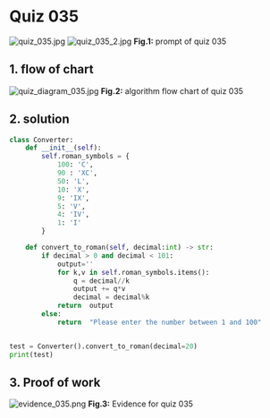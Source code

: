 # Quiz 035
![quiz_035.jpg](..%2Fassets%2Fprompt%2Fquiz_035.jpg)
![quiz_035_2.jpg](..%2Fassets%2Fprompt%2Fquiz_035_2.jpg)
**Fig.1:** prompt of quiz 035

## 1. flow of chart
![quiz_diagram_035.jpg](..%2Fassets%2Fflowchart%2Fquiz_diagram_035.jpg)
**Fig.2:** algorithm flow chart of quiz 035

## 2. solution
```.py
class Converter:
    def __init__(self):
        self.roman_symbols = {
            100: 'C',
            90 : 'XC',
            50: 'L',
            10: 'X',
            9: 'IX',
            5: 'V',
            4: 'IV',
            1: 'I'
        }

    def convert_to_roman(self, decimal:int) -> str:
        if decimal > 0 and decimal < 101:
            output=''
            for k,v in self.roman_symbols.items():
                q = decimal//k
                output += q*v
                decimal = decimal%k
            return  output
        else:
            return  "Please enter the number between 1 and 100"


test = Converter().convert_to_roman(decimal=20)
print(test)

```

## 3. Proof of work
![evidence_035.png](..%2Fassets%2Fevidence%2Fevidence_035.png)
**Fig.3:** Evidence for quiz 035